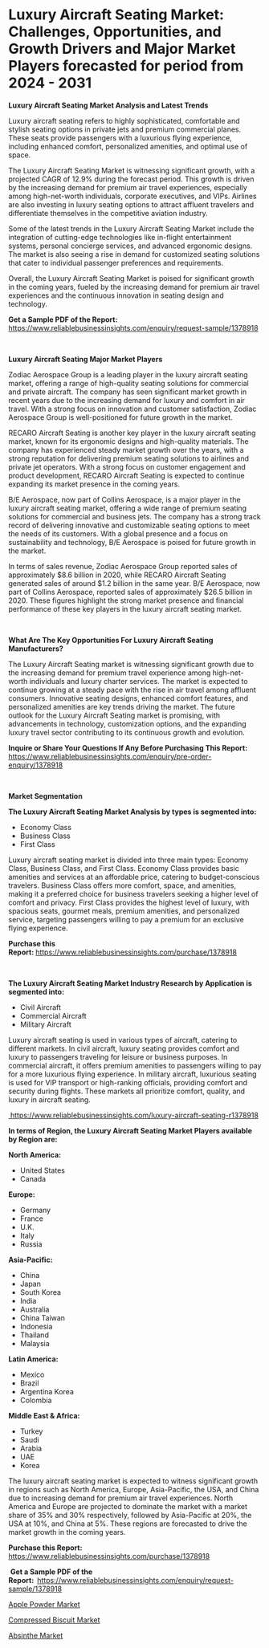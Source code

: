 <p><h1>Luxury Aircraft Seating Market: Challenges, Opportunities, and Growth Drivers and Major Market Players forecasted for period from 2024 - 2031</h1></p><p><strong>Luxury Aircraft Seating Market Analysis and Latest Trends</strong></p>
<p><p>Luxury aircraft seating refers to highly sophisticated, comfortable and stylish seating options in private jets and premium commercial planes. These seats provide passengers with a luxurious flying experience, including enhanced comfort, personalized amenities, and optimal use of space.</p><p>The Luxury Aircraft Seating Market is witnessing significant growth, with a projected CAGR of 12.9% during the forecast period. This growth is driven by the increasing demand for premium air travel experiences, especially among high-net-worth individuals, corporate executives, and VIPs. Airlines are also investing in luxury seating options to attract affluent travelers and differentiate themselves in the competitive aviation industry.</p><p>Some of the latest trends in the Luxury Aircraft Seating Market include the integration of cutting-edge technologies like in-flight entertainment systems, personal concierge services, and advanced ergonomic designs. The market is also seeing a rise in demand for customized seating solutions that cater to individual passenger preferences and requirements.</p><p>Overall, the Luxury Aircraft Seating Market is poised for significant growth in the coming years, fueled by the increasing demand for premium air travel experiences and the continuous innovation in seating design and technology.</p></p>
<p><strong>Get a Sample PDF of the Report:&nbsp;</strong> <a href="https://www.reliablebusinessinsights.com/enquiry/request-sample/1378918">https://www.reliablebusinessinsights.com/enquiry/request-sample/1378918</a></p>
<p>&nbsp;</p>
<p><strong>Luxury Aircraft Seating Major Market Players</strong></p>
<p><p>Zodiac Aerospace Group is a leading player in the luxury aircraft seating market, offering a range of high-quality seating solutions for commercial and private aircraft. The company has seen significant market growth in recent years due to the increasing demand for luxury and comfort in air travel. With a strong focus on innovation and customer satisfaction, Zodiac Aerospace Group is well-positioned for future growth in the market.</p><p>RECARO Aircraft Seating is another key player in the luxury aircraft seating market, known for its ergonomic designs and high-quality materials. The company has experienced steady market growth over the years, with a strong reputation for delivering premium seating solutions to airlines and private jet operators. With a strong focus on customer engagement and product development, RECARO Aircraft Seating is expected to continue expanding its market presence in the coming years.</p><p>B/E Aerospace, now part of Collins Aerospace, is a major player in the luxury aircraft seating market, offering a wide range of premium seating solutions for commercial and business jets. The company has a strong track record of delivering innovative and customizable seating options to meet the needs of its customers. With a global presence and a focus on sustainability and technology, B/E Aerospace is poised for future growth in the market.</p><p>In terms of sales revenue, Zodiac Aerospace Group reported sales of approximately $8.6 billion in 2020, while RECARO Aircraft Seating generated sales of around $1.2 billion in the same year. B/E Aerospace, now part of Collins Aerospace, reported sales of approximately $26.5 billion in 2020. These figures highlight the strong market presence and financial performance of these key players in the luxury aircraft seating market.</p></p>
<p>&nbsp;</p>
<p><strong>What Are The Key Opportunities For Luxury Aircraft Seating Manufacturers?</strong></p>
<p><p>The Luxury Aircraft Seating market is witnessing significant growth due to the increasing demand for premium travel experience among high-net-worth individuals and luxury charter services. The market is expected to continue growing at a steady pace with the rise in air travel among affluent consumers. Innovative seating designs, enhanced comfort features, and personalized amenities are key trends driving the market. The future outlook for the Luxury Aircraft Seating market is promising, with advancements in technology, customization options, and the expanding luxury travel sector contributing to its continuous growth and evolution.</p></p>
<p><strong>Inquire or Share Your Questions If Any Before Purchasing This Report:</strong> <a href="https://www.reliablebusinessinsights.com/enquiry/pre-order-enquiry/1378918">https://www.reliablebusinessinsights.com/enquiry/pre-order-enquiry/1378918</a></p>
<p>&nbsp;</p>
<p><strong>Market Segmentation</strong></p>
<p><strong>The Luxury Aircraft Seating Market Analysis by types is segmented into:</strong></p>
<p><ul><li>Economy Class</li><li>Business Class</li><li>First Class</li></ul></p>
<p><p>Luxury aircraft seating market is divided into three main types: Economy Class, Business Class, and First Class. Economy Class provides basic amenities and services at an affordable price, catering to budget-conscious travelers. Business Class offers more comfort, space, and amenities, making it a preferred choice for business travelers seeking a higher level of comfort and privacy. First Class provides the highest level of luxury, with spacious seats, gourmet meals, premium amenities, and personalized service, targeting passengers willing to pay a premium for an exclusive flying experience.</p></p>
<p><strong>Purchase this Report:&nbsp;</strong><a href="https://www.reliablebusinessinsights.com/purchase/1378918">https://www.reliablebusinessinsights.com/purchase/1378918</a></p>
<p>&nbsp;</p>
<p><strong>The Luxury Aircraft Seating Market Industry Research by Application is segmented into:</strong></p>
<p><ul><li>Civil Aircraft</li><li>Commercial Aircraft</li><li>Military Aircraft</li></ul></p>
<p><p>Luxury aircraft seating is used in various types of aircraft, catering to different markets. In civil aircraft, luxury seating provides comfort and luxury to passengers traveling for leisure or business purposes. In commercial aircraft, it offers premium amenities to passengers willing to pay for a more luxurious flying experience. In military aircraft, luxurious seating is used for VIP transport or high-ranking officials, providing comfort and security during flights. These markets all prioritize comfort, quality, and luxury in aircraft seating.</p></p>
<p><a href="https://www.reliablebusinessinsights.com/luxury-aircraft-seating-r1378918">&nbsp;https://www.reliablebusinessinsights.com/luxury-aircraft-seating-r1378918</a></p>
<p><strong>In terms of Region, the Luxury Aircraft Seating Market Players available by Region are:</strong></p>
<p>
    <p> <strong> North America: </strong>
        <ul>
            <li>United States</li>
            <li>Canada</li>
        </ul>
        </p> 
    <p> <strong> Europe: </strong>
        <ul>
            <li>Germany</li>
            <li>France</li>
            <li>U.K.</li>
            <li>Italy</li>
            <li>Russia</li>
        </ul>
        </p> 
    <p> <strong> Asia-Pacific: </strong>
        <ul>
            <li>China</li>
            <li>Japan</li>
            <li>South Korea</li>
            <li>India</li>
            <li>Australia</li>
            <li>China Taiwan</li>
            <li>Indonesia</li>
            <li>Thailand</li>
            <li>Malaysia</li>
        </ul>
        </p> 
    <p> <strong> Latin America: </strong>
        <ul>
            <li>Mexico</li>
            <li>Brazil</li>
            <li>Argentina Korea</li>
            <li>Colombia</li>
        </ul>
        </p> 
    <p> <strong> Middle East & Africa: </strong>
        <ul>
            <li>Turkey</li>
            <li>Saudi</li>
            <li>Arabia</li>
            <li>UAE</li>
            <li>Korea</li>
        </ul>
    </p>
    </p>
<p><p>The luxury aircraft seating market is expected to witness significant growth in regions such as North America, Europe, Asia-Pacific, the USA, and China due to increasing demand for premium air travel experiences. North America and Europe are projected to dominate the market with a market share of 35% and 30% respectively, followed by Asia-Pacific at 20%, the USA at 10%, and China at 5%. These regions are forecasted to drive the market growth in the coming years.</p></p>
<p><strong>Purchase this Report: </strong><a href="https://www.reliablebusinessinsights.com/purchase/1378918">https://www.reliablebusinessinsights.com/purchase/1378918</a></p>
<p>&nbsp;<strong>Get a Sample PDF of the Report:&nbsp;&nbsp;</strong><a href="https://www.reliablebusinessinsights.com/enquiry/request-sample/1378918">https://www.reliablebusinessinsights.com/enquiry/request-sample/1378918</a></p>
<p><strong></strong></p>
<p><p><a href="https://github.com/thuyvuongpk111/Market-Research-Report-List-1/blob/main/apple-powder-market.md">Apple Powder Market</a></p><p><a href="https://github.com/lylyparadise/Market-Research-Report-List-4/blob/main/compressed-biscuit-market.md">Compressed Biscuit Market</a></p><p><a href="https://github.com/GroverBarry/Market-Research-Report-List-6/blob/main/absinthe-market.md">Absinthe Market</a></p></p>